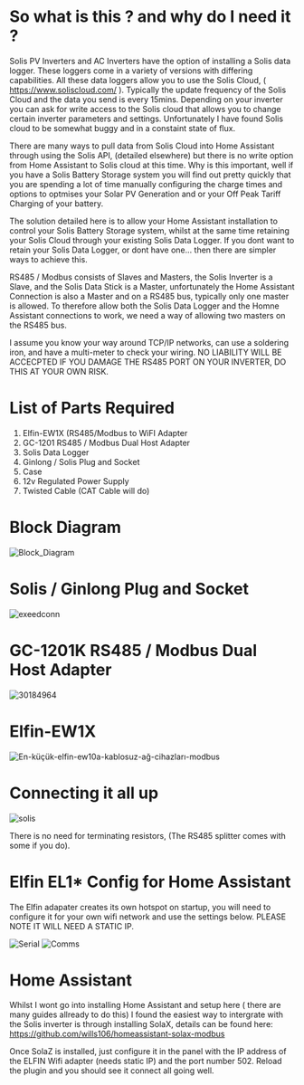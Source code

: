 # So what is this ? and why do I need it ?

Solis PV Inverters and AC Inverters have the option of installing a Solis data logger. These loggers come in a variety of versions with differing capabilities. All these data loggers allow you to use the Solis Cloud, ( https://www.soliscloud.com/ ). Typically the update frequency of the Solis Cloud and the data you send is every 15mins. Depending on your inverter you can ask for write access to the Solis cloud that allows you to change certain inverter parameters and settings. Unfortunately I have found Solis cloud to be somewhat buggy and in a constaint state of flux.

There are many ways to pull data from Solis Cloud into Home Assistant through using the Solis API, (detailed elsewhere) but there is no write option from Home Assistant to Solis cloud at this time. Why is this important, well if you have a Solis Battery Storage system you will find out pretty quickly that you are spending a lot of time manually configuring the charge times and options to optmises your Solar PV Generation and or your Off Peak Tariff Charging of your battery.

The solution detailed here is to allow your Home Assistant installation to control your Solis Battery Storage system, whilst at the same time retaining your Solis Cloud through your existing Solis Data Logger. If you dont want to retain your Solis Data Logger, or dont have one... then there are simpler ways to achieve this.

RS485 / Modbus consists of Slaves and Masters, the Solis Inverter is a Slave, and the Solis Data Stick is a Master, unfortunately the Home Assistant Connection is also a Master and on a RS485 bus, typically only one master is allowed. To therefore allow both the Solis Data Logger and the Homne Assistant connections to work, we need a way of allowing two masters on the RS485 bus.

I assume you know your way around TCP/IP networks, can use a soldering iron, and have a multi-meter to check your wiring. NO LIABILITY WILL BE ACCECPTED IF YOU DAMAGE THE RS485 PORT ON YOUR INVERTER, DO THIS AT YOUR OWN RISK.

# List of Parts Required

 1. Elfin-EW1X  (RS485/Modbus to WiFI Adapter
 2. GC-1201 RS485 / Modbus Dual Host Adapter
 3. Solis Data Logger
 4. Ginlong / Solis Plug and Socket
 5. Case
 6. 12v Regulated Power Supply
 7. Twisted Cable (CAT Cable will do)
 
 

# Block Diagram

![Block_Diagram](https://user-images.githubusercontent.com/118439620/233854313-77e940e0-4a45-4939-bf61-8ab2cae66072.jpg)

# Solis  / Ginlong Plug and Socket

![exeedconn](https://user-images.githubusercontent.com/118439620/233855102-5a18d3e9-6aa1-44e2-9918-01a01b63efcb.png)

# GC-1201K RS485 / Modbus Dual Host Adapter

![30184964](https://user-images.githubusercontent.com/118439620/233855180-48cb40f2-3c9e-4b50-9c8e-d85f422f4d14.jpg)

# Elfin-EW1X

![En-küçük-elfin-ew10a-kablosuz-ağ-cihazları-modbus](https://user-images.githubusercontent.com/118439620/233855232-dc24a655-0af5-42e0-98a3-d3faa02b9795.jpg)

# Connecting it all up

![solis](https://user-images.githubusercontent.com/118439620/233855405-deb309dd-1b54-49ac-9ebf-71d98e47ed87.jpg)

There is no need for terminating resistors, (The RS485 splitter comes with some if you do).

# Elfin EL1* Config for Home Assistant

The Elfin adapater creates its own hotspot on startup, you will need to configure it for your own wifi network and use the settings below. PLEASE NOTE IT WILL NEED A STATIC IP. 

![Serial](https://user-images.githubusercontent.com/118439620/233855578-d6d0e1ac-9a60-4181-ab72-fd9846071a2f.png)
![Comms](https://user-images.githubusercontent.com/118439620/233855580-b00d36d7-f925-4189-90c5-e3d3ac699f94.png)

# Home Assistant

Whilst I wont go into installing Home Assistant and setup here ( there are many guides allready to do this)
I found the easiest way to intergrate with the Solis inverter is through installing SolaX, details can be found here: https://github.com/wills106/homeassistant-solax-modbus

Once SolaZ is installed, just configure it in the panel with the IP address of the ELFIN Wifi adapter (needs static IP) and the port number 502. Reload the plugin and you should see it connect all going well.
